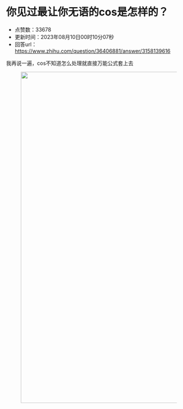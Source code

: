 # 你见过最让你无语的cos是怎样的？
- 点赞数：33678
- 更新时间：2023年08月10日00时10分07秒
- 回答url：https://www.zhihu.com/question/36406881/answer/3158139616
<body>
 <p data-pid="PhRbStrT">我再说一遍，cos不知道怎么处理就直接万能公式套上去</p>
 <figure data-size="normal">
  <img src="https://pic1.zhimg.com/50/v2-acf61b17bc94cd4aa9dd0e001fac96aa_720w.jpg?source=1940ef5c" data-rawwidth="898" data-rawheight="626" data-size="normal" data-original-token="v2-4755f25fec2c5914d227de0d28dff2d7" data-default-watermark-src="https://pic1.zhimg.com/50/v2-f298816354695b2812051e0dc0a9dd2a_720w.jpg?source=1940ef5c" class="origin_image zh-lightbox-thumb" width="898" data-original="https://pic1.zhimg.com/v2-acf61b17bc94cd4aa9dd0e001fac96aa_r.jpg?source=1940ef5c">
 </figure>
 <p></p>
</body>